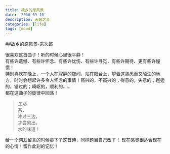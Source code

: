 ```yaml
---
title: 故乡的原风景
date: '2006-09-10'
description: 天籁之音
categories: [life]
tags: [mood]
---
```


##故乡的原风景-宗次郞

很喜欢这首曲子！听的时候心里很平静！    
有些许遗憾、有些许怀念、有些许忧伤、有些许寻觅，有些许期待、更有些许憧憬！    
特别喜欢在晚上，一个人在寂静的夜间，站在阳台上，望着这熟悉而又陌生的地方，时时会想起许多令人怀念的事情！高兴的，不高兴的；得意的，失意的；邂逅的，错过的；崎岖的，顺利的……    
都在这曲子的旋律中回荡！    

> _生活_    
> 茶，    
> 冲过三边，    
> 才尝的出，    
> 水的味道！    

给一个网友留言的时候摹下了这首诗，同样题目自己改了！
现在感觉很适合现在的心情！留作此刻的记忆！
